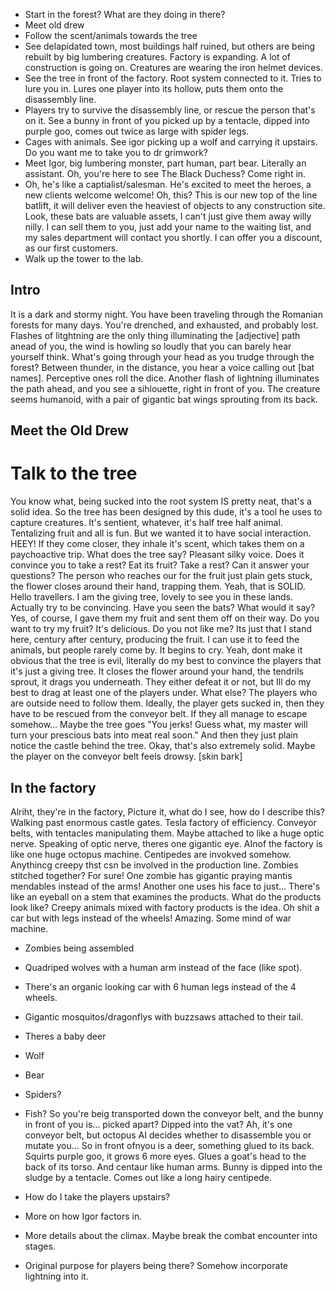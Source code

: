 - Start in the forest? What are they doing in there?
- Meet old drew
- Follow the scent/animals towards the tree
- See delapidated town, most buildings half ruined, but others are being rebuilt by big lumbering creatures. Factory is expanding. A lot of construction is going on. Creatures are wearing the iron helmet devices.
- See the tree in front of the factory. Root system connected to it. Tries to lure you in. Lures one player into its hollow, puts them onto the disassembly line.
- Players try to survive the disassembly line, or rescue the person that's on it. See a bunny in front of you picked up by a tentacle, dipped into purple goo, comes out twice as large with spider legs.
- Cages with animals. See igor picking up a wolf and carrying it upstairs. Do you want me to take you to dr grimwork?
- Meet Igor, big lumbering monster, part human, part bear. Literally an assistant. Oh, you're here to see The Black Duchess? Come right in.
- Oh, he's like a captialist/salesman. He's excited to meet the heroes, a new clients welcome welcome!
	Oh, this? This is our new top of the line batlift, it will deliver even the heaviest of objects to any construction site.
	Look, these bats are valuable assets, I can't just give them away willy nilly. I can sell them to you, just add your name to the waiting list, and my sales department will contact you shortly. I can offer you a discount, as our first customers.
- Walk up the tower to the lab.
## Intro
It is a dark and stormy night. You have been traveling through the Romanian forests for many days. You're drenched, and exhausted, and probably lost. Flashes of litghtning are the only thing illuminating the [adjective] path anead of you, the wind is howling so loudly that you can barely hear yourself think. What's going through your head as you trudge through the forest?
Between thunder, in the distance, you hear a voice calling out [bat names].
Perceptive ones roll the dice.
Another flash of lightning illuminates the path ahead, and you see a sihlouette, right in front of you. The creature seems humanoid, with a pair of gigantic bat wings sprouting from its back.


## Meet the Old Drew

# Talk to the tree
You know what, being sucked into the root system IS pretty neat, that's a solid idea. 
So the tree has been designed by this dude, it's a tool he uses to capture creatures. It's sentient, whatever, it's half tree half animal.
Tentalizing fruit and all is fun. But we wanted it to have social interaction.
HEEY! If they come closer, they inhale it's scent, which takes them on a paychoactive trip.
What does the tree say?
Pleasant silky voice.
Does it convince you to take a rest?
Eat its fruit? Take a rest?
Can it answer your questions?
The person who reaches our for the fruit just plain gets stuck, the flower closes around their hand, trapping them. Yeah, that is SOLID.
Hello travellers. I am the giving tree, lovely to see you in these lands.
Actually try to be convincing.
Have you seen the bats?
What would it say?
Yes, of course, I gave them my fruit and sent them off on their way.
Do you want to try my fruit? It's delicious.
Do you not like me?
Its just that I stand here, century after century, producing the fruit. I can use it to feed the animals, but people rarely come by.
It begins to cry.
Yeah, dont make it obvious that the tree is evil, literally do my best to convince the players that it's just a giving tree.
It closes the flower around your hand, the tendrils sprout, it drags you underneath. 
They either defeat it or not, but Ill do my best to drag at least one of the players under.
What else? The players who are outside need to follow them.
Ideally, the player gets sucked in, then they have to be rescued from the conveyor belt.
If they all manage to escape somehow...
Maybe the tree goes "You jerks! Guess what, my master will turn your prescious bats into meat real soon."
And then they just plain notice the castle behind the tree.
Okay, that's also extremely solid.
Maybe the player on the conveyor belt feels drowsy.
[skin bark]

## In the factory
Alriht, they're in the factory,
Picture it, what do I see, how do I describe this?
Walking past enormous castle gates.
Tesla factory of efficiency.
Conveyor belts, with tentacles manipulating them.
Maybe attached to like a huge optic nerve.
Speaking of optic nerve, theres one gigantic eye.
AInof the factory is like one huge octopus machine.
Centipedes are invokved somehow.
Anythincg creepy thst csn be involved in the production line.
Zombies stitched together? For sure!
One zombie has gigantic praying mantis mendables instead of the arms!
Another one uses his face to just...
There's like an eyeball on a stem that examines the products.
What do the products look like?
Creepy animals mixed with factory products is the idea.
Oh shit a car but with legs instead of the wheels! Amazing.
Some mind of war machine.
- Zombies being assembled
- Quadriped wolves with a human arm instead of the face (like spot).
- There's an organic looking  car with 6 human legs instead of the 4 wheels.
- Gigantic mosquitos/dragonflys with buzzsaws attached to their tail.
- Theres a baby deer
- Wolf
- Bear
- Spiders?
- Fish?
So you're beig transported down the conveyor belt, and the bunny in front of you is... picked apart? Dipped into the vat?
Ah, it's one conveyor belt, but octopus AI decides whether to disassemble you or mutate you...
So in front ofnyou is a deer, something glued to its back.
Squirts purple goo, it grows 6 more eyes. Glues a goat's head to the back of its torso. And centaur like human arms.
Bunny is dipped into the sludge by a tentacle. Comes out like a long hairy centipede. 


- How do I take the players upstairs?
- More on how Igor factors in.
- More details about the climax. Maybe break the combat encounter into stages.
- Original purpose for players being there?
Somehow incorporate lightning into it.